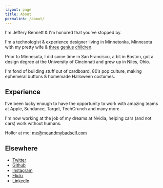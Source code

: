 ```yaml
---
layout: page
title: About
permalink: /about/
---
```


I'm Jeffery Bennett & I'm honored that you’ve stopped by.

I'm a technologist & experience designer living in Minnetonka, Minnesota with my pretty wife & [three](https://www.instagram.com/p/CEIJ8MFnd2p/) [genius](https://www.instagram.com/p/B_YlUGzHore/) [children](https://www.instagram.com/p/Ch5iO_sJu0R/).

Prior to Minnesota, I did some time in San Francisco, a bit in Boston, got a design degree at the University of Cincinnati and grew up in Niles, Ohio.

I'm fond of building stuff out of cardboard, 80’s pop culture, making ephemeral buttons & homemade Halloween costumes.

## Experience

I’ve been lucky enough to have the opportunity to work with amazing teams at Apple, Sundance, Target, TechCrunch and many more.

I'm now working at the job of my dreams at Nvidia, helping cars (and not cars) work without humans.

Holler at me: [me@meandmybadself.com](mailto:me@meandmybadself.com)

## Elsewhere

* [Twitter](https://twitter.com/meandmybadself)
* [Github](https://github.com/meandmybadself)
* [Instagram](https://instagram.com/meandmybadself)
* [Flickr](https://flickr.com/photos/meandmybadself)
* [LinkedIn](https://linkedin.com/in/meandmybadself)